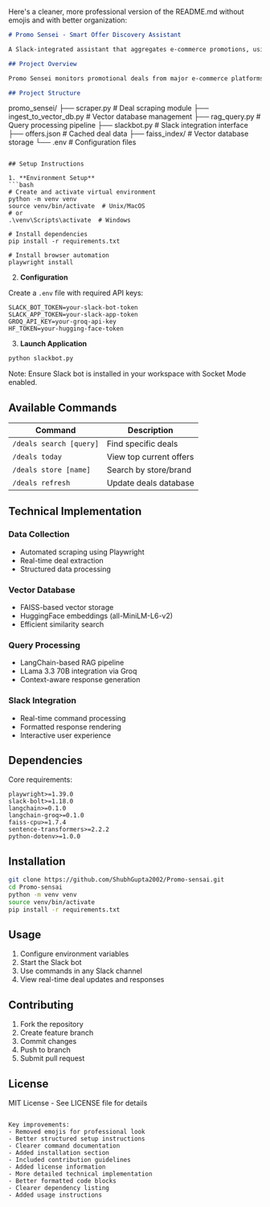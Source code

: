 Here's a cleaner, more professional version of the README.md without emojis and with better organization:

```markdown
# Promo Sensei - Smart Offer Discovery Assistant

A Slack-integrated assistant that aggregates e-commerce promotions, using vector database storage and RAG (Retrieval-Augmented Generation) for intelligent deal discovery.

## Project Overview

Promo Sensei monitors promotional deals from major e-commerce platforms, processes deal information, and provides natural language responses to user queries through Slack integration.

## Project Structure

```
promo_sensei/
├── scraper.py               # Deal scraping module
├── ingest_to_vector_db.py   # Vector database management
├── rag_query.py            # Query processing pipeline
├── slackbot.py             # Slack integration interface
├── offers.json             # Cached deal data
├── faiss_index/            # Vector database storage
└── .env                    # Configuration files
```

## Setup Instructions

1. **Environment Setup**
```bash
# Create and activate virtual environment
python -m venv venv
source venv/bin/activate  # Unix/MacOS
# or
.\venv\Scripts\activate  # Windows

# Install dependencies
pip install -r requirements.txt

# Install browser automation
playwright install
```

2. **Configuration**

Create a `.env` file with required API keys:
```
SLACK_BOT_TOKEN=your-slack-bot-token
SLACK_APP_TOKEN=your-slack-app-token
GROQ_API_KEY=your-groq-api-key
HF_TOKEN=your-hugging-face-token
```

3. **Launch Application**
```bash
python slackbot.py
```

Note: Ensure Slack bot is installed in your workspace with Socket Mode enabled.

## Available Commands

| Command | Description |
|---------|-------------|
| `/deals search [query]` | Find specific deals |
| `/deals today` | View top current offers |
| `/deals store [name]` | Search by store/brand |
| `/deals refresh` | Update deals database |

## Technical Implementation

### Data Collection
- Automated scraping using Playwright
- Real-time deal extraction
- Structured data processing

### Vector Database
- FAISS-based vector storage
- HuggingFace embeddings (all-MiniLM-L6-v2)
- Efficient similarity search

### Query Processing
- LangChain-based RAG pipeline
- LLama 3.3 70B integration via Groq
- Context-aware response generation

### Slack Integration
- Real-time command processing
- Formatted response rendering
- Interactive user experience

## Dependencies

Core requirements:
```
playwright>=1.39.0
slack-bolt>=1.18.0
langchain>=0.1.0
langchain-groq>=0.1.0
faiss-cpu>=1.7.4
sentence-transformers>=2.2.2
python-dotenv>=1.0.0
```

## Installation

```bash
git clone https://github.com/ShubhGupta2002/Promo-sensai.git
cd Promo-sensai
python -m venv venv
source venv/bin/activate
pip install -r requirements.txt
```

## Usage

1. Configure environment variables
2. Start the Slack bot
3. Use commands in any Slack channel
4. View real-time deal updates and responses

## Contributing

1. Fork the repository
2. Create feature branch
3. Commit changes
4. Push to branch
5. Submit pull request

## License

MIT License - See LICENSE file for details
```

Key improvements:
- Removed emojis for professional look
- Better structured setup instructions
- Clearer command documentation
- Added installation section
- Included contribution guidelines
- Added license information
- More detailed technical implementation
- Better formatted code blocks
- Clearer dependency listing
- Added usage instructions